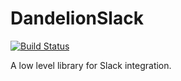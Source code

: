 # DandelionSlack

[![Build Status](https://travis-ci.org/erikedin/DandelionSlack.jl.svg?branch=master)](https://travis-ci.org/erikedin/DandelionSlack.jl)

A low level library for Slack integration.
